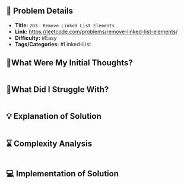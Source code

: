 ## 📝 Problem Details

- **Title:** `203. Remove Linked List Elements`
- **Link:** https://leetcode.com/problems/remove-linked-list-elements/
- **Difficulty:**  #Easy 
- **Tags/Categories:** #Linked-List 

## 💭What Were My Initial Thoughts?

```

```

## 🤔What Did I Struggle With?

```

```

## 💡 Explanation of Solution

```

```

## ⌛ Complexity Analysis

```

```

## 💻 Implementation of Solution

```cpp

```
